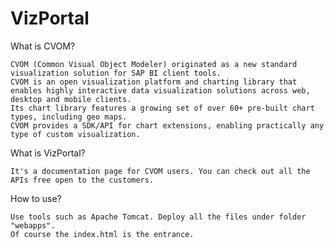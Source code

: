 # VizPortal

What is CVOM?
    
    CVOM (Common Visual Object Modeler) originated as a new standard visualization solution for SAP BI client tools. 
    CVOM is an open visualization platform and charting library that enables highly interactive data visualization solutions across web, desktop and mobile clients. 
    Its chart library features a growing set of over 60+ pre-built chart types, including geo maps. 
    CVOM provides a SDK/API for chart extensions, enabling practically any type of custom visualization.

  
What is VizPortal?
    
    It's a documentation page for CVOM users. You can check out all the APIs free open to the customers.

How to use?
    
    Use tools such as Apache Tomcat. Deploy all the files under folder "webapps". 
    Of course the index.html is the entrance.
